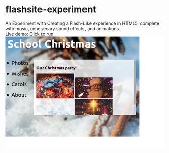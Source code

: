 # flashsite-experiment
An Experiment with Creating a Flash-Like experience in HTML5, complete with music, unnesecary sound effects, and animations.<br>
Live demo: [Click to run](http://programistazpolski.ct8.pl/flash/)<br>
![Screenshot](https://raw.githubusercontent.com/ProgramistaZpolski/flashsite-experiment/master/demo.png)
